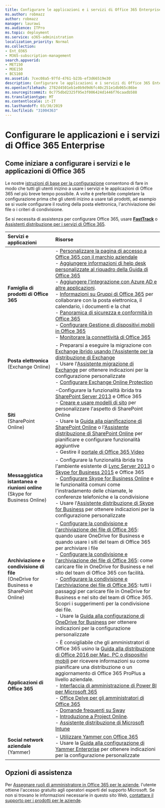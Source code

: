 ```yaml
---
title: Configurare le applicazioni e i servizi di Office 365 Enterprise
ms.author: robmazz
author: robmazz
manager: laurawi
ms.audience: ITPro
ms.topic: deployment
ms.service: o365-administration
localization_priority: Normal
ms.collection:
- Ent_O365
- M365-subscription-management
search.appverid:
- MET150
- MOE150
- BCS160
ms.assetid: 7cec08a5-97fd-4761-b23b-ef3d66519e30
description: Configurare le applicazioni e i servizi di Office 365 Enterprise
ms.openlocfilehash: 2782d4501eb1e0b9d9d6fc40c251e1db065c86be
ms.sourcegitcommit: 0c775dbd2325f95e3f006424d1446f76caadb588
ms.translationtype: MT
ms.contentlocale: it-IT
ms.lasthandoff: 03/30/2019
ms.locfileid: "31004363"
---
```

# <a name="configure-office-365-enterprise-services-and-applications"></a>Configurare le applicazioni e i servizi di Office 365 Enterprise

## <a name="ready-to-configure-your-office-365-services-and-applications"></a>Come iniziare a configurare i servizi e le applicazioni di Office 365

Le nostre [istruzioni di base per la configurazione](https://support.office.com/article/Set-up-Office-365-for-business-6a3a29a0-e616-4713-99d1-15eda62d04fa) consentono di fare in modo che tutti gli utenti inizino a usare i servizi e le applicazioni di Office 365 nel più breve tempo possibile. A volte è preferibile completare la configurazione prima che gli utenti inizino a usare tali prodotti, ad esempio se si vuole configurare il routing della posta elettronica, l'archiviazione dei file o i criteri di condivisione. 
  
Se si necessita di assistenza per configurare Office 365, usare **[FastTrack](https://fasttrack.microsoft.com/office)** o [Assistenti distribuzione per i servizi di Office 365](deployment-advisors-for-office-365.md).
  
|**Servizi e applicazioni**|**Risorse**|
|:-----|:-----|
|**Famiglia di prodotti di Office 365** |- [Personalizzare la pagina di accesso a Office 365 con il marchio aziendale](https://support.office.com/article/Add-your-company-branding-to-Office-365-Sign-In-Page-a1229cdb-ce19-4da5-90c7-2b9b146aef0a) <br> - [Aggiungere informazioni di help desk personalizzate al riquadro della Guida di Office 365](https://support.office.com/article/Add-customized-help-desk-info-to-the-Office-365-help-pane-9dd9b104-68f7-4d49-9a30-82561c7d79a3) <br> - [Aggiungere l'integrazione con Azure AD e altre applicazioni](https://support.office.com/article/Integrated-Apps-and-Azure-AD-for-Office-365-administrators-cb2250e3-451e-416f-bf4e-363549652c2a).  <br> - [Informazioni su Gruppi di Office 365](https://support.office.com/Article/Learn-more-about-groups-b565caa1-5c40-40ef-9915-60fdb2d97fa2) per collaborare con la posta elettronica, il calendario, i documenti e la chat <br> - [Panoramica di sicurezza e conformità in Office 365](https://technet.microsoft.com/library/dn532171.aspx) <br> - [Configurare Gestione di dispositivi mobili in Office 365](https://support.office.microsoft.com/article/Manage-mobile-devices-in-Office-365-dd892318-bc44-4eb1-af00-9db5430be3cd) <br> - [Monitorare la connettività di Office 365](monitor-connectivity.md) |
|**Posta elettronica** <br> (Exchange Online) | - Prepararsi a eseguire la migrazione con [Exchange ibrido usando l'Assistente per la distribuzione di Exchange](https://technet.microsoft.com/exdeploy2013)  <br> - Usare l'[Assistente migrazione di Exchange](https://aka.ms/office365setup) per ottenere indicazioni per la configurazione personalizzate  <br> - [Configurare Exchange Online Protection](https://technet.microsoft.com/library/jj723153%28v=exchg.150%29.aspx) |
|**Siti** <br> (SharePoint Online) | -Configurare la funzionalità ibrida tra [SharePoint Server 2013](https://technet.microsoft.com/library/jj838715) e Office 365 <br> - [Creare e usare modelli di sito](https://support.office.com/article/Create-and-use-site-templates-60371B0F-00E0-4C49-A844-34759EBDD989) per personalizzare l'aspetto di SharePoint Online <br> - Usare la [Guida alla pianificazione di SharePoint Online](https://support.office.com/article/SharePoint-Online-Planning-Guide-for-Office-365-for-business-d5089cdf-3fd2-4230-acbd-20ecda2f9bb8) o l'[Assistente distribuzione di SharePoint Online](https://aka.ms/spoguidance) per pianificare e configurare funzionalità aggiuntive <br> - Gestire il [portale di Office 365 Video](https://support.office.com/article/Manage-your-Office-365-Video-portal-c059465b-eba9-44e1-b8c7-8ff7793ff5da) |
|**Messaggistica istantanea e riunioni online** <br> (Skype for Business Online) | - Configurare la funzionalità ibrida tra l'ambiente esistente di [Lync Server 2013](https://technet.microsoft.com/library/jj204805) o [Skype for Business 2015](https://technet.microsoft.com/library/jj205403) e Office 365  <br> - [Configurare Skype for Business Online](https://support.office.com/article/Set-up-Skype-for-Business-Online-40296968-e779-4259-980b-c2de1c044c6e) e le funzionalità comuni come l'instradamento delle chiamate, le conferenze telefoniche e la condivisione  <br> - Usare l'[Assistente distribuzione di Skype for Business](https://aka.ms/skypeguidance) per ottenere indicazioni per la configurazione personalizzate |
| **Archiviazione e condivisione di file** <br> (OneDrive for Business e SharePoint Online) | - [Configurare la condivisione e l'archiviazione dei file di Office 365](https://support.office.com/article/7aa9cdc8-2245-4218-81ee-86fa7c35f1de#BKMK_WhatDif): quando usare OneDrive for Business e quando usare i siti del team di Office 365 per archiviare i file <br> - [Configurare la condivisione e l'archiviazione dei file di Office 365](https://support.office.com/article/7aa9cdc8-2245-4218-81ee-86fa7c35f1de#BKMK_MoveDocsVideo): come caricare file in OneDrive for Business e nel sito del team di Office 365 con facilità. <br> - [Configurare la condivisione e l'archiviazione dei file di Office 365](https://support.office.com/article/7aa9cdc8-2245-4218-81ee-86fa7c35f1de#BKMK_Store): tutti i passaggi per caricare file in OneDrive for Business e nel sito del team di Office 365. Scopri i suggerimenti per la condivisione dei file.<br> - Usare la [Guida alla configurazione di OneDrive for Business](https://aka.ms/OD4Bguidance) per ottenere indicazioni per la configurazione personalizzate |
|**Applicazioni di Office 365** | - È consigliabile che gli amministratori di Office 365 usino la [Guida alla distribuzione di Office 2016 per Mac, PC o dispositivi mobili](https://technet.microsoft.com/library/cc303401%28v=office.16%29.aspx) per ricevere informazioni su come pianificare una distribuzione o un aggiornamento di Office 365 ProPlus a livello aziendale.  <br> - [Interfaccia di amministrazione di Power BI per Microsoft 365](https://support.office.com/article/Power-BI-for-Office-365-Admin-Center-Help-5e391ecb-500c-47a3-bd0f-a6173b541044) <br> - [Office Delve per gli amministratori di Office 365](https://support.office.com/article/Office-Delve-for-Office-365-admins-54f87a42-15a4-44b4-9df0-d36287d9531b) <br> - [Domande frequenti su Sway](https://support.office.com/article/446380fa-25bf-47b2-996c-e12cb2f9d075) <br> - [Introduzione a Project Online](https://support.office.com/article/Get-started-with-Project-Online-e3e5f64f-ada5-4f9d-a578-130b2d4e5f11).  <br> - [Assistente distribuzione di Microsoft Intune](https://aka.ms/intuneguidance) |
|**Social network aziendale** <br> (Yammer) | - [Utilizzare Yammer con Office 365](https://support.office.com/article/Plan-for-Yammer-integration-with-Office-365-4086681f-6de1-4d39-aa72-752b2af1cbd7)  <br> - Usare la [Guida alla configurazione di Yammer Enterprise](https://aka.ms/yammerdeploy) per ottenere indicazioni per la configurazione personalizzate |
   
## <a name="were-here-to-help"></a>Opzioni di assistenza

Per [Assegnare ruoli di amministratore in Office 365 per le aziende](https://support.office.com/article/eac4d046-1afd-4f1a-85fc-8219c79e1504), l'utente ottiene l'accesso gratuito agli operatori esperti del supporto Microsoft. Se non si trovano le informazioni necessarie in questo sito Web, [contattare il supporto per i prodotti per le aziende](https://support.office.com/article/32a17ca7-6fa0-4870-8a8d-e25ba4ccfd4b).